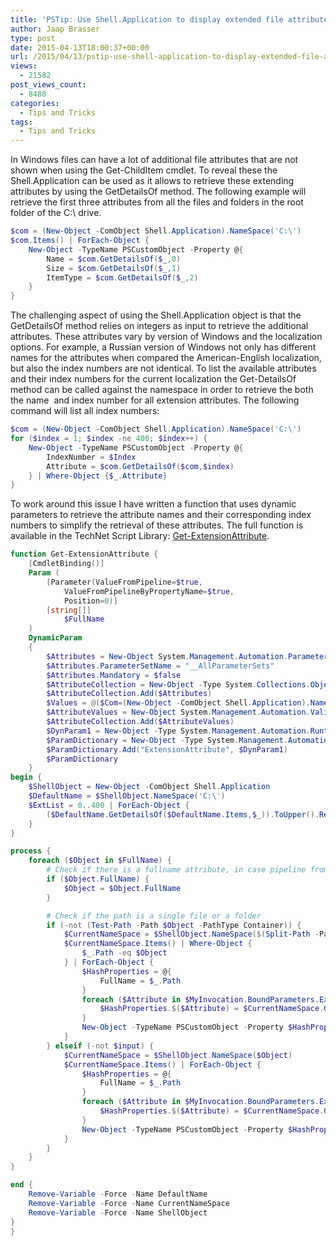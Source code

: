```yaml
---
title: 'PSTip: Use Shell.Application to display extended file attributes'
author: Jaap Brasser
type: post
date: 2015-04-13T18:00:37+00:00
url: /2015/04/13/pstip-use-shell-application-to-display-extended-file-attributes/
views:
  - 21582
post_views_count:
  - 8488
categories:
  - Tips and Tricks
tags:
  - Tips and Tricks
---
```

In Windows files can have a lot of additional file attributes that are not shown when using the Get-ChildItem cmdlet. To reveal these the Shell.Application can be used as it allows to retrieve these extending attributes by using the GetDetailsOf method. The following example will retrieve the first three attributes from all the files and folders in the root folder of the C:\ drive.

```powershell
$com = (New-Object -ComObject Shell.Application).NameSpace('C:\')
$com.Items() | ForEach-Object {
    New-Object -TypeName PSCustomObject -Property @{
        Name = $com.GetDetailsOf($_,0)
        Size = $com.GetDetailsOf($_,1)
        ItemType = $com.GetDetailsOf($_,2)
    }
}
```


The challenging aspect of using the Shell.Application object is that the GetDetailsOf method relies on integers as input to retrieve the additional attributes. These attributes vary by version of Windows and the localization options. For example, a Russian version of Windows not only has different names for the attributes when compared the American-English localization, but also the index numbers are not identical. To list the available attributes and their index numbers for the current localization the Get-DetailsOf method can be called against the namespace in order to retrieve the both the name  and index number for all extension attributes. The following command will list all index numbers:

```powershell
$com = (New-Object -ComObject Shell.Application).NameSpace('C:\')
for ($index = 1; $index -ne 400; $index++) {
    New-Object -TypeName PSCustomObject -Property @{
        IndexNumber = $Index
        Attribute = $com.GetDetailsOf($com,$index)
    } | Where-Object {$_.Attribute}
}
```


To work around this issue I have written a function that uses dynamic parameters to retrieve the attribute names and their corresponding index numbers to simplify the retrieval of these attributes. The full function is available in the TechNet Script Library: [Get-ExtensionAttribute][1].


```powershell
function Get-ExtensionAttribute {
    [CmdletBinding()]
    Param (
        [Parameter(ValueFromPipeline=$true,
            ValueFromPipelineByPropertyName=$true,
            Position=0)]
        [string[]]
            $FullName
    )
    DynamicParam
    {
        $Attributes = New-Object System.Management.Automation.ParameterAttribute
        $Attributes.ParameterSetName = "__AllParameterSets"
        $Attributes.Mandatory = $false
        $AttributeCollection = New-Object -Type System.Collections.ObjectModel.Collection[System.Attribute]
        $AttributeCollection.Add($Attributes)
        $Values = @($Com=(New-Object -ComObject Shell.Application).NameSpace('C:\');1..400 | ForEach-Object {$com.GetDetailsOf($com.Items,$_)} | Where-Object {$_} | ForEach-Object {$_ -replace '\s'})
        $AttributeValues = New-Object System.Management.Automation.ValidateSetAttribute($Values)
        $AttributeCollection.Add($AttributeValues)
        $DynParam1 = New-Object -Type System.Management.Automation.RuntimeDefinedParameter("ExtensionAttribute", [string[]], $AttributeCollection)
        $ParamDictionary = New-Object -Type System.Management.Automation.RuntimeDefinedParameterDictionary
        $ParamDictionary.Add("ExtensionAttribute", $DynParam1)
        $ParamDictionary
    }
begin {
    $ShellObject = New-Object -ComObject Shell.Application
    $DefaultName = $ShellObject.NameSpace('C:\')
    $ExtList = 0..400 | ForEach-Object {
        ($DefaultName.GetDetailsOf($DefaultName.Items,$_)).ToUpper().Replace(' ','')
    }
}

process {
    foreach ($Object in $FullName) {
        # Check if there is a fullname attribute, in case pipeline from Get-ChildItem is used
        if ($Object.FullName) {
            $Object = $Object.FullName
        }

        # Check if the path is a single file or a folder
        if (-not (Test-Path -Path $Object -PathType Container)) {
            $CurrentNameSpace = $ShellObject.NameSpace($(Split-Path -Path $Object))
            $CurrentNameSpace.Items() | Where-Object {
                $_.Path -eq $Object
            } | ForEach-Object {
                $HashProperties = @{
                    FullName = $_.Path
                }
                foreach ($Attribute in $MyInvocation.BoundParameters.ExtensionAttribute) {
                    $HashProperties.$($Attribute) = $CurrentNameSpace.GetDetailsOf($_,$($ExtList.IndexOf($Attribute.ToUpper())))
                }
                New-Object -TypeName PSCustomObject -Property $HashProperties
            }
        } elseif (-not $input) {
            $CurrentNameSpace = $ShellObject.NameSpace($Object)
            $CurrentNameSpace.Items() | ForEach-Object {
                $HashProperties = @{
                    FullName = $_.Path
                }
                foreach ($Attribute in $MyInvocation.BoundParameters.ExtensionAttribute) {
                    $HashProperties.$($Attribute) = $CurrentNameSpace.GetDetailsOf($_,$($ExtList.IndexOf($Attribute.ToUpper())))
                }
                New-Object -TypeName PSCustomObject -Property $HashProperties
            }
        }
    }
}

end {
    Remove-Variable -Force -Name DefaultName
    Remove-Variable -Force -Name CurrentNameSpace
    Remove-Variable -Force -Name ShellObject
}
}
```
[1]: https://gallery.technet.microsoft.com/Get-ExtensionAttribute-ff7dc182